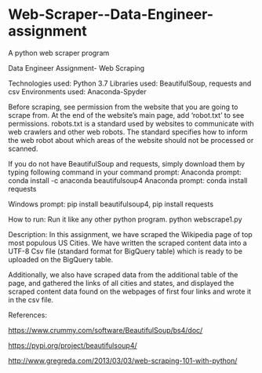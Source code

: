 # Web-Scraper--Data-Engineer-assignment
A python web scraper program 


Data Engineer Assignment- Web Scraping

Technologies used: Python 3.7
Libraries used: BeautifulSoup, requests and csv
Environments used: Anaconda-Spyder

Before scraping, see permission from the website that you are going to scrape from. At the end of the website’s main page, add ‘robot.txt’ to see permissions.
robots.txt is a standard used by websites to communicate with web crawlers and other web robots. The standard specifies how to inform the web robot about which areas of the website should not be processed or scanned.

If you do not have BeautifulSoup and requests, simply download them by typing following command in your command prompt:
Anaconda prompt: conda install -c anaconda beautifulsoup4
Anaconda prompt: conda install requests

Windows prompt: pip install beautifulsoup4, pip install requests

How to run: Run it like any other python program. 
python webscrape1.py

Description: In this assignment, we have scraped the Wikipedia page of top most populous US Cities. We have written the scraped content data into a UTF-8 Csv file (standard format for BigQuery table) which is ready to be uploaded on the BigQuery table.

Additionally, we also have scraped data from the additional table of the page, and gathered the links of all cities and states, and displayed the scraped content data found on the webpages of first four links and wrote it in the csv file.

References:

https://www.crummy.com/software/BeautifulSoup/bs4/doc/

https://pypi.org/project/beautifulsoup4/

http://www.gregreda.com/2013/03/03/web-scraping-101-with-python/
